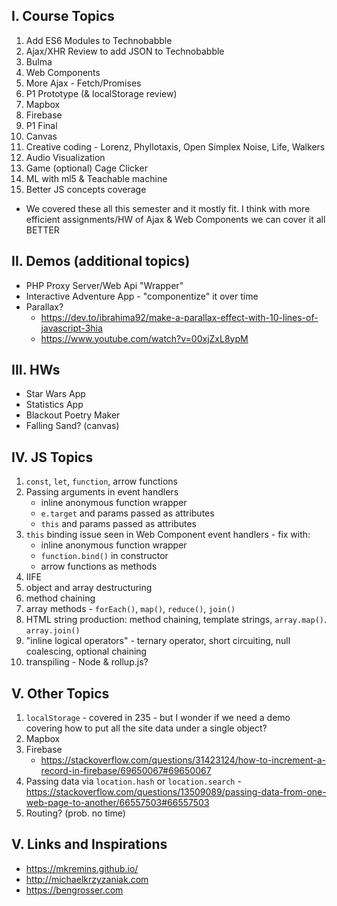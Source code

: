 ## I. Course Topics

1. Add ES6 Modules to Technobabble
1. Ajax/XHR Review to add JSON to Technobabble
1. Bulma
1. Web Components
1. More Ajax - Fetch/Promises
1. P1 Prototype (& localStorage review)
1. Mapbox
1. Firebase
1. P1 Final
1. Canvas
1. Creative coding - Lorenz, Phyllotaxis, Open Simplex Noise, Life, Walkers
1. Audio Visualization
1. Game (optional) Cage Clicker
1. ML with ml5 & Teachable machine
1. Better JS concepts coverage

- We covered these all this semester and it mostly fit. I think with more efficient assignments/HW of Ajax & Web Components we can cover it all BETTER

## II. Demos (additional topics)

- PHP Proxy Server/Web Api "Wrapper"
- Interactive Adventure App - "componentize" it over time
- Parallax?
  - https://dev.to/ibrahima92/make-a-parallax-effect-with-10-lines-of-javascript-3hia
  - https://www.youtube.com/watch?v=00xjZxL8ypM

## III. HWs
- Star Wars App
- Statistics App
- Blackout Poetry Maker
- Falling Sand? (canvas)

## IV. JS Topics
1. `const`, `let`, `function`, arrow functions
2. Passing arguments in event handlers
    - inline anonymous function wrapper
    - `e.target` and params passed as attributes
    - `this` and params passed as attributes
3. `this` binding issue seen in Web Component event handlers - fix with:
    - inline anonymous function wrapper
    - `function.bind()` in constructor
    - arrow functions as methods
4. IIFE
5. object and array destructuring
6. method chaining
7. array methods - `forEach()`, `map()`, `reduce()`, `join()`
8. HTML string production: method chaining, template strings, `array.map()`. `array.join()`
9. "inline logical operators" - ternary operator, short circuiting, null coalescing, optional chaining
10. transpiling - Node & rollup.js?


## V. Other Topics
1. `localStorage` - covered in 235 - but I wonder if we need a demo covering how to put all the site data under a single object?
1. Mapbox
2. Firebase
    - https://stackoverflow.com/questions/31423124/how-to-increment-a-record-in-firebase/69650067#69650067
3. Passing data via `location.hash` or `location.search` - https://stackoverflow.com/questions/13509089/passing-data-from-one-web-page-to-another/66557503#66557503
4. Routing? (prob. no time)


## V. Links and Inspirations
- https://mkremins.github.io/
- http://michaelkrzyzaniak.com
- https://bengrosser.com


